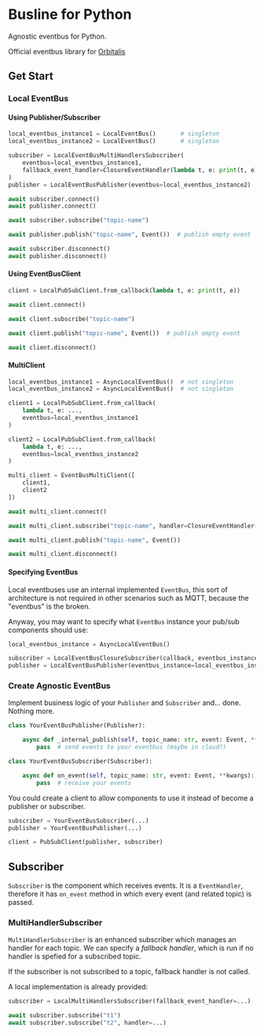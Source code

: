 # Busline for Python

Agnostic eventbus for Python.

Official eventbus library for [Orbitalis](https://github.com/orbitalis-framework/py-orbitalis)

## Get Start

### Local EventBus

#### Using Publisher/Subscriber

```python
local_eventbus_instance1 = LocalEventBus()       # singleton
local_eventbus_instance2 = LocalEventBus()       # singleton

subscriber = LocalEventBusMultiHandlersSubscriber(
    eventbus=local_eventbus_instance1,
    fallback_event_handler=ClosureEventHandler(lambda t, e: print(t, e))
)
publisher = LocalEventBusPublisher(eventbus=local_eventbus_instance2)

await subscriber.connect()
await publisher.connect()

await subscriber.subscribe("topic-name")

await publisher.publish("topic-name", Event())  # publish empty event

await subscriber.disconnect()
await publisher.disconnect()
```

#### Using EventBusClient

```python
client = LocalPubSubClient.from_callback(lambda t, e: print(t, e))      # it will use singleton local eventbus

await client.connect()

await client.subscribe("topic-name")

await client.publish("topic-name", Event())  # publish empty event

await client.disconnect()
```

#### MultiClient

```python
local_eventbus_instance1 = AsyncLocalEventBus()  # not singleton
local_eventbus_instance2 = AsyncLocalEventBus()  # not singleton

client1 = LocalPubSubClient.from_callback(
    lambda t, e: ...,
    eventbus=local_eventbus_instance1
)

client2 = LocalPubSubClient.from_callback(
    lambda t, e: ...,
    eventbus=local_eventbus_instance2
)

multi_client = EventBusMultiClient([
    client1,
    client2
])

await multi_client.connect()

await multi_client.subscribe("topic-name", handler=ClosureEventHandler(on_event_callback))

await multi_client.publish("topic-name", Event())

await multi_client.disconnect()
```

#### Specifying EventBus

Local eventbuses use an internal implemented `EventBus`, this sort of architecture is not required in other scenarios such
as MQTT, because the "eventbus" is the broken.

Anyway, you may want to specify what `EventBus` instance your pub/sub components should use:

```python
local_eventbus_instance = AsyncLocalEventBus()

subscriber = LocalEventBusClosureSubscriber(callback, eventbus_instance=local_eventbus_instance)
publisher = LocalEventBusPublisher(eventbus_instance=local_eventbus_instance2)
```


### Create Agnostic EventBus

Implement business logic of your `Publisher` and `Subscriber` and... done. Nothing more.

```python
class YourEventBusPublisher(Publisher):

    async def _internal_publish(self, topic_name: str, event: Event, **kwargs):
        pass  # send events to your eventbus (maybe in cloud?)
```

```python
class YourEventBusSubscriber(Subscriber):

    async def on_event(self, topic_name: str, event: Event, **kwargs):
        pass  # receive your events
```

You could create a client to allow components to use it instead of become a publisher or subscriber.

```python
subscriber = YourEventBusSubscriber(...)
publisher = YourEventBusPublisher(...)

client = PubSubClient(publisher, subscriber)
```


## Subscriber

`Subscriber` is the component which receives events. It is a `EventHandler`, therefore it has `on_event` method in which 
every event (and related topic) is passed.

### MultiHandlerSubscriber

`MultiHandlerSubscriber` is an enhanced subscriber which manages an handler for each topic. We can specify a _fallback handler_,
which is run if no handler is spefied for a subscribed topic.

If the subscriber is not subscribed to a topic, fallback handler is not called.

A local implementation is already provided:

```python
subscriber = LocalMultiHandlersSubscriber(fallback_event_handler=...)

await subscriber.subscribe("t1")
await subscriber.subscribe("t2", handler=...)
```












